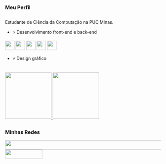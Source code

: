 ### Meu Perfil
  ##
Estudante de Ciência da Computação na PUC Minas. 

- ⚡ Desenvolvimento front-end e back-end

<div>
  <img height="30em" src="https://cdn.jsdelivr.net/gh/devicons/devicon/icons/c/c-original.svg">
  <img height="30em" src="https://cdn.jsdelivr.net/gh/devicons/devicon/icons/cplusplus/cplusplus-original.svg">
  <img height="30em" src="https://cdn.jsdelivr.net/gh/devicons/devicon/icons/html5/html5-original.svg">
  <img height="30em" src="https://cdn.jsdelivr.net/gh/devicons/devicon/icons/css3/css3-original.svg">
  <img height="30em" src="https://cdn.jsdelivr.net/gh/devicons/devicon/icons/javascript/javascript-original.svg">
</div>

- ⚡ Design gráfico


<div>
  <br>
  <a href="https://github.com/TulioBrant">
  <img height="150em" src="https://github-readme-stats.vercel.app/api?username=TulioBrant&show_icons=true&theme=dark&include_all_commits=true&count_private=true">
  <img height="150em" src="https://github-readme-stats.vercel.app/api/top-langs/?username=TulioBrant&layout=compact&langs_count=7&theme=dark"></a>
</div>
  
  ##

 ### Minhas Redes

<div>
  <a target="_blank" href="https://www.linkedin.com/in/t%C3%BAlio-brant-guerra-a398b623a/"><img height="30rem" width="1200rem" src="https://img.shields.io/badge/-LinkedIn-%230077B5?style=for-the-badge&logo=linkedin&logoColor=white"></a><br>
  <a target="_blank" href="https://poroyal.itch.io/"><img height="30rem"  width="120rem" src="https://img.shields.io/badge/-ITCH.IO-blueviolet?style=for-the-badge&logo=itch.io"></a>
</div>

